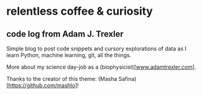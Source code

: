 # relentless coffee & curiosity

## code log from Adam J. Trexler

Simple blog to post code snippets and cursory explorations of data as I learn Python, machine learning, git, all the things.  

More about my science day-job as a (biophysicist)[www.adamtrexler.com].

Thanks to the creator of this theme: (Masha Safina)[https://github.com/mashlo]!


